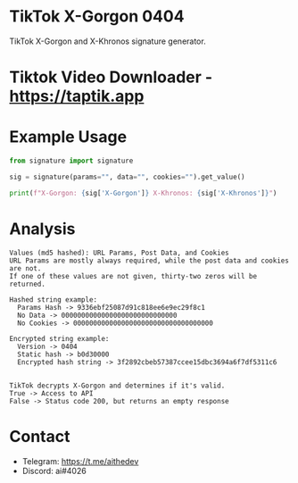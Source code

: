 # TikTok X-Gorgon 0404
TikTok X-Gorgon and X-Khronos signature generator.
# Tiktok Video Downloader - https://taptik.app
# Example Usage 
```py
from signature import signature

sig = signature(params="", data="", cookies="").get_value()

print(f"X-Gorgon: {sig['X-Gorgon']} X-Khronos: {sig['X-Khronos']}")
```

# Analysis
```
Values (md5 hashed): URL Params, Post Data, and Cookies
URL Params are mostly always required, while the post data and cookies are not.
If one of these values are not given, thirty-two zeros will be returned.

Hashed string example: 
  Params Hash -> 9336ebf25087d91c818ee6e9ec29f8c1 
  No Data -> 00000000000000000000000000000  
  No Cookies -> 00000000000000000000000000000000000

Encrypted string example:
  Version -> 0404 
  Static hash -> b0d30000  
  Encrypted hash string -> 3f2892cbeb57387ccee15dbc3694a6f7df5311c6


TikTok decrypts X-Gorgon and determines if it's valid.
True -> Access to API
False -> Status code 200, but returns an empty response
```

# Contact
* Telegram: https://t.me/aithedev
* Discord: ai#4026
